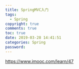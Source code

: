 ```yaml
---
title: SpringMVC入门
tags: 
  - Spring
copyright: true
comments: true
toc: true
date: 2019-03-28 14:41:51
categories: Spring
password:
---
```


https://www.imooc.com/learn/47